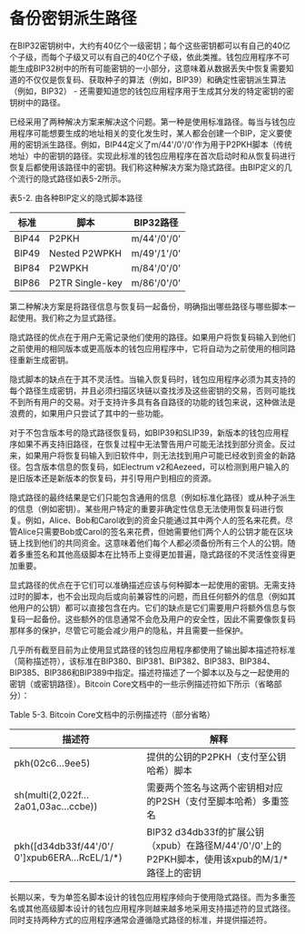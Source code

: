 # 备份密钥派生路径

在BIP32密钥树中，大约有40亿个一级密钥；每个这些密钥都可以有自己的40亿个子级，而每个子级又可以有自己的40亿个子级，依此类推。钱包应用程序不可能生成BIP32树中的所有可能密钥的一小部分，这意味着从数据丢失中恢复需要知道的不仅仅是恢复码、获取种子的算法（例如，BIP39）和确定性密钥派生算法（例如，BIP32） - 还需要知道您的钱包应用程序用于生成其分发的特定密钥的密钥树中的路径。

已经采用了两种解决方案来解决这个问题。第一种是使用标准路径。每当与钱包应用程序可能想要生成的地址相关的变化发生时，某人都会创建一个BIP，定义要使用的密钥派生路径。例如，BIP44定义了m/44'/0'/0'作为用于P2PKH脚本（传统地址）中的密钥的路径。实现此标准的钱包应用程序在首次启动时和从恢复码进行恢复后都使用该路径中的密钥。我们称这种解决方案为隐式路径。由BIP定义的几个流行的隐式路径如表5-2所示。

表5-2. 由各种BIP定义的隐式脚本路径

| 标准    | 脚本              | BIP32路径     |
| ----- | --------------- | ----------- |
| BIP44 | P2PKH           | m/44'/0'/0' |
| BIP49 | Nested P2WPKH   | m/49'/1'/0' |
| BIP84 | P2WPKH          | m/84'/0'/0' |
| BIP86 | P2TR Single-key | m/86'/0'/0' |

第二种解决方案是将路径信息与恢复码一起备份，明确指出哪些路径与哪些脚本一起使用。我们称之为显式路径。

&#x20;隐式路径的优点在于用户无需记录他们使用的路径。如果用户将恢复码输入到他们之前使用的相同版本或更高版本的钱包应用程序中，它将自动为之前使用的相同路径重新生成密钥。&#x20;

隐式脚本的缺点在于其不灵活性。当输入恢复码时，钱包应用程序必须为其支持的每个路径生成密钥，并且必须扫描区块链以查找涉及这些密钥的交易，否则可能找不到所有用户的交易。对于支持许多具有各自路径的功能的钱包来说，这种做法是浪费的，如果用户只尝试了其中的一些功能。

对于不包含版本号的隐式路径恢复码，如BIP39和SLIP39，新版本的钱包应用程序如果不再支持旧路径，在恢复过程中无法警告用户可能无法找到部分资金。反过来，如果用户将恢复码输入到旧软件中，则无法找到用户可能已经收到资金的新路径。包含版本信息的恢复码，如Electrum v2和Aezeed，可以检测到用户输入的是旧版本还是新版本的恢复码，并引导用户到相应的资源。

隐式路径的最终结果是它们只能包含通用的信息（例如标准化路径）或从种子派生的信息（例如密钥）。某些用户特定的重要非确定性信息无法使用恢复码进行恢复。例如，Alice、Bob和Carol收到的资金只能通过其中两个人的签名来花费。尽管Alice只需要Bob或Carol的签名来花费，但她需要他们两个人的公钥才能在区块链上找到他们的共同资金。这意味着他们每个人都必须备份所有三个人的公钥。随着多重签名和其他高级脚本在比特币上变得更加普遍，隐式路径的不灵活性变得更加重要。&#x20;

显式路径的优点在于它们可以准确描述应该与何种脚本一起使用的密钥。无需支持过时的脚本，也不会出现向后或向前兼容性的问题，而且任何额外的信息（例如其他用户的公钥）都可以直接包含在内。它们的缺点是它们需要用户将额外信息与恢复码一起备份。这些额外的信息通常不会危及用户的安全性，因此不需要像恢复码那样多的保护，尽管它可能会减少用户的隐私，并且需要一些保护。

 几乎所有截至目前为止使用显式路径的钱包应用程序都使用了输出脚本描述符标准（简称描述符），该标准在BIP380、BIP381、BIP382、BIP383、BIP384、BIP385、BIP386和BIP389中指定。描述符描述了一个脚本以及与之一起使用的密钥（或密钥路径）。Bitcoin Core文档中的一些示例描述符如下所示（省略部分）：

Table 5-3. Bitcoin Core文档中的示例描述符（部分省略）

| 描述符                                           | 解释                                                                    |
| --------------------------------------------- | --------------------------------------------------------------------- |
| pkh(02c6…9ee5)                                | 提供的公钥的P2PKH（支付至公钥哈希）脚本                                                |
| sh(multi(2,022f… 2a01,03ac…ccbe))             | 需要两个签名与这两个密钥相对应的P2SH（支付至脚本哈希）多重签名                                     |
| pkh(\[d34db33f/44'/0'/ 0']xpub6ERA…RcEL/1/\*) | BIP32 d34db33f的扩展公钥（xpub）在路径M/44'/0'/0'上的P2PKH脚本，使用该xpub的M/1/\*路径上的密钥 |

长期以来，专为单签名脚本设计的钱包应用程序倾向于使用隐式路径。而为多重签名或其他高级脚本设计的钱包应用程序则越来越多地采用支持描述符的显式路径。同时支持两种方式的应用程序通常会遵循隐式路径的标准，并提供描述符。
